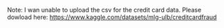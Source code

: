 Note: I wan unable to upload the csv for the credit card data. Please dowload here: https://www.kaggle.com/datasets/mlg-ulb/creditcardfraud
